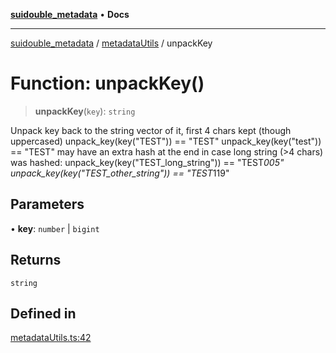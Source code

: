 [**suidouble_metadata**](../../README.md) • **Docs**

***

[suidouble_metadata](../../modules.md) / [metadataUtils](../README.md) / unpackKey

# Function: unpackKey()

> **unpackKey**(`key`): `string`

Unpack key back to the string vector of it, 
    first 4 chars kept (though uppercased)
        unpack_key(key("TEST")) == "TEST"
        unpack_key(key("test")) == "TEST"
    may have an extra hash at the end in case long string (>4 chars) was hashed:
        unpack_key(key("TEST_long_string")) == "TEST*005"
        unpack_key(key("TEST_other_string")) == "TEST*119"

## Parameters

• **key**: `number` \| `bigint`

## Returns

`string`

## Defined in

[metadataUtils.ts:42](https://github.com/suidouble/suidouble_metadata/blob/c8de98ef7d95eb7a554d8420554b54fe98e6d77e/js/src/metadataUtils.ts#L42)
